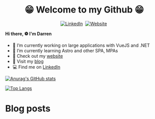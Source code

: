 <p>
<h1 align="center"><b>😁 Welcome to my Github 😁</b></h1>
</p>

<p align="center">
<a href="https://www.linkedin.com/in/darren-xu-profile/"><img src="https://img.shields.io/badge/linkedin-%230077B5.svg?&style=for-the-badge&logo=linkedin&logoColor=white" alt="LinkedIn" /></a>&nbsp;
<a href="https://darrenxu.com/"><img src="https://img.shields.io/badge/-Website-%23ff69b4&?style=for-the-badge&?color=ff69b4" alt="Website" /></a>&nbsp;

</p>

**Hi there, :soccer: I'm Darren**
- 🔭 I’m currently working on large applications with VueJS and .NET
- 🌱 I’m currently learning Astro and other SPA, MPAs
- :eyes: Check out my [website](darrenxu.com)
- :newspaper: Visit my [blog](blog.darrenxu.com)
- :computer: Find me on [LinkedIn](https://www.linkedin.com/in/darren-xu-profile/)

[![Anurag's GitHub stats](https://github-readme-stats.vercel.app/api?username=darrenxu94&show_icons=true&bg_color=30,e96443,904e95&title_color=fff&text_color=fff&icon_color=fff)](https://github.com/anuraghazra/github-readme-stats)

[![Top Langs](https://github-readme-stats.vercel.app/api/top-langs/?username=anuraghazra&layout=compact)](https://github.com/anuraghazra/github-readme-stats)

# Blog posts
<!-- BLOG-POST-LIST:START -->
<!-- BLOG-POST-LIST:END -->
